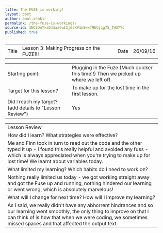 ```yaml
---
title: The FUZE is working!
layout: post
author: amal.shakir
permalink: /the-fuze-is-working!/
source-id: 1NCSDnYkaDdmazQuIIje3RV1nSwxf9NUjqg7S_TWQ7Yc
published: true
---
```

<table>
  <tr>
    <td>Title</td>
    <td>Lesson 3: Making Progress on the FUZE!!!</td>
    <td>Date</td>
    <td>26/09/16</td>
  </tr>
</table>


<table>
  <tr>
    <td>Starting point:</td>
    <td>Plugging in the Fuze (Much quicker this time!!) Then we picked up where we left off.</td>
  </tr>
  <tr>
    <td>Target for this lesson?</td>
    <td>To make up for the lost time in the first lesson.</td>
  </tr>
  <tr>
    <td>Did I reach my target? 
(add details to "Lesson Review")</td>
    <td>Yes</td>
  </tr>
</table>


<table>
  <tr>
    <td>Lesson Review</td>
  </tr>
  <tr>
    <td>How did I learn? What strategies were effective? </td>
  </tr>
  <tr>
    <td>Me and Finn took in turn to read out the code and the other typed it up - I found this really helpful and avoided any fuss - which is always appreciated when you're trying to make up for lost time!
We learnt about variables today.</td>
  </tr>
  <tr>
    <td>What limited my learning? Which habits do I need to work on? </td>
  </tr>
  <tr>
    <td>Nothing really limited us today - we got working straight away and got the Fuse up and running, nothing hindered our learning or went wrong, which is absolutely marvelous! </td>
  </tr>
  <tr>
    <td>What will I change for next time? How will I improve my learning?</td>
  </tr>
  <tr>
    <td>As I said, we really didn't have any abhorrent hindrances and so our learning went smoothly, the only thing to improve on that I can think of is how that when we were coding, we sometimes missed spaces and that affected the output text.</td>
  </tr>
</table>


